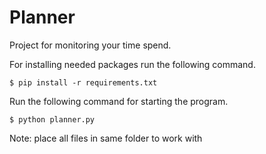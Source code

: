 # Planner
Project for monitoring your time spend.

For installing needed packages run the following command.

    $ pip install -r requirements.txt

Run the following command for starting the program.

    $ python planner.py

Note: place all files in same folder to work with
